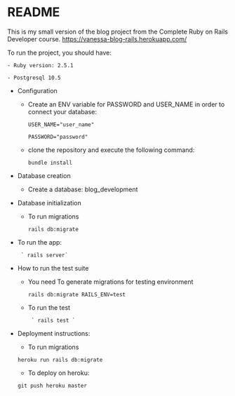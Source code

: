 # README

This is my small version of the blog project from the Complete Ruby on Rails Developer course.
https://vanessa-blog-rails.herokuapp.com/

To run the project, you should have:

    - Ruby version: 2.5.1
    
    - Postgresql 10.5

* Configuration

    - Create an ENV variable for PASSWORD and USER_NAME in order to connect your database:

         `USER_NAME="user_name" `  

        ` PASSWORD="password" `  

    - clone the repository and execute the following command:
    
       ` bundle install `

* Database creation

    - Create a database: blog_development

* Database initialization

    - To run migrations

         ` rails db:migrate  ` 

* To run the app:
   
       ` rails server`

* How to run the test suite

    - You need To generate migrations for testing environment

         ` rails db:migrate RAILS_ENV=test  ` 

    - To run the test

           ` rails test ` 

* Deployment instructions:

    - To run migrations

     ` heroku run rails db:migrate `

    - To deploy on heroku:

     ` git push heroku master `

